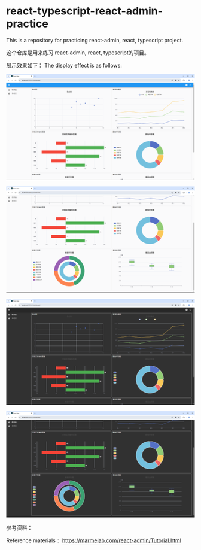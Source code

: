 # react-typescript-react-admin-practice
This is a repository for practicing react-admin, react, typescript project.

这个仓库是用来练习 react-admin, react, typescript的项目。

展示效果如下：
The display effect is as follows:

![](https://github.com/FreshmanJay/react-typescript-react-admin-practice/blob/2192210a427758ab437cbfdb238f26f81146c7bc/src/assets/pic_01.png?raw=true)

![](https://github.com/FreshmanJay/react-typescript-react-admin-practice/blob/2192210a427758ab437cbfdb238f26f81146c7bc/src/assets/pic_02.png?raw=true)

![](https://github.com/FreshmanJay/react-typescript-react-admin-practice/blob/2192210a427758ab437cbfdb238f26f81146c7bc/src/assets/pic_03.png?raw=true)

![](https://github.com/FreshmanJay/react-typescript-react-admin-practice/blob/2192210a427758ab437cbfdb238f26f81146c7bc/src/assets/pic_04.png?raw=true)

参考资料：

Reference materials： https://marmelab.com/react-admin/Tutorial.html
